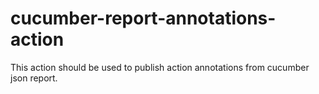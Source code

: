 # cucumber-report-annotations-action

This action should be used to publish action annotations from cucumber json report.

